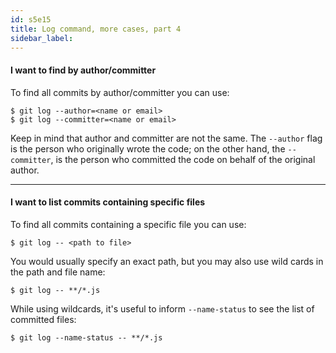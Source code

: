 ```yaml
---
id: s5e15
title: Log command, more cases, part 4
sidebar_label:
---
```


#### I want to find by author/committer
To find all commits by author/committer you can use:

```
$ git log --author=<name or email>
$ git log --committer=<name or email>
```

Keep in mind that author and committer are not the same. The `--author` flag is the person who originally wrote the code; on the other hand, the `--committer`, is the person who committed the code on behalf of the original author.

---

#### I want to list commits containing specific files

To find all commits containing a specific file you can use:

`$ git log -- <path to file>`

You would usually specify an exact path, but you may also use wild cards in the path and file name:

`$ git log -- **/*.js`


While using wildcards, it's useful to inform `--name-status` to see the list of committed files:

`$ git log --name-status -- **/*.js`
